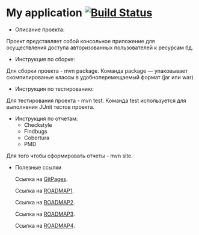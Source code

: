 # My application    [![Build Status](https://travis-ci.org/ZloyRob/Kondratenkov_Vadim.svg?branch=master)](https://travis-ci.org/ZloyRob/Kondratenkov_Vadim)

 * Описание проекта:
 
  Проект представляет собой консольное приложение для осуществления доступа авторизованных пользователей к ресурсам бд.
 
 * Инструкция по сборке:
 
 Для сборки проекта - mvn package. Команда package — упаковывает скомпилированые классы в удобноперемещаемый формат (jar или
 war)
 
 * Инструкция по тестированию:
 
 Для тестирования проекта - mvn test. Команда test используется для выполнения JUnit тестов проекта.
 
 * Инструкция по отчетам: 
   * Checkstyle
   * Findbugs
   * Cobertura 
   * PMD 
 
 Для того чтобы сформировать отчеты - mvn site.
 
 * Полезные ссылки
 
    Ссылка на [GitPages](https://zloyrob.github.io/Kondratenkov_Vadim/).

    Ссылка на [ROADMAP1](./ROADMAP1.md).

    Ссылка на [ROADMAP2](./ROADMAP2.md).
    
    Ссылка на [ROADMAP3](./ROADMAP3.md).

	Ссылка на [ROADMAP4](./ROADMAP4.md).
